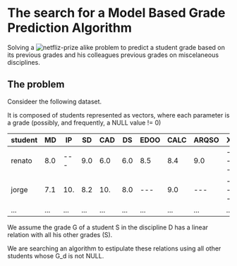 # The search for a Model Based Grade Prediction Algorithm
Solving a ![netfliz-prize](https://en.wikipedia.org/wiki/Netflix_Prize) alike problem to predict a student grade based on its previous grades and his colleagues previous grades on miscelaneous disciplines.

## The problem

Consideer the following dataset.

It is composed of students represented as vectors, where each parameter is a grade (possibly, and frequently, a NULL value != 0)

|   student    | MD  | IP  | SD   | CAD | DS  | EDOO | CALC | ARQSO | X   | ... |
| ------------ | --- | --- | ---  | --- | --- | ---  | ---  | ---   | --- | --- |
| renato       | 8.0 | --- | 9.0  | 6.0 | 6.0 | 8.5  | 8.4  | 9.0   | --- | ... |
| jorge        | 7.1 | 10. | 8.2  | 10. | 8.0 | ---  | 9.0  | ---   | --- | ... |
| ...          | ... | ... | ...  | ... | ... | ...  | ...  | ...   | ... | ... |


We assume the grade G of a student S in the discipline D has a linear relation with all his other grades (S).

We are searching an algorithm to estipulate these relations using all other students whose G_d is not NULL.


